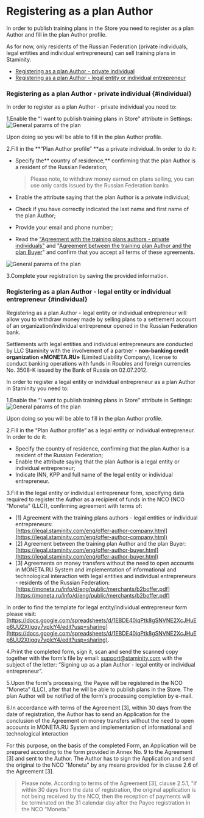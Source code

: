 # Registering as a plan Author

In order to publish training plans in the Store you need to register as a plan Author and fill in the plan Author profile.

As for now, only residents of the Russian Federation \(private individuals, legal entities and individual entrepreneurs\) can sell training plans in Staminity.

* [Registering as a plan Author - private individual](#individual)
* [Registering as a plan Author - legal entity or individual entrepreneur](#company)

### Registering as a plan Author - private individual {#individual}

In order to register as a plan Author - private individual you need to:

1.Enable the “I want to publish training plans in Store” attribute in Settings:  
![General params of the plan](https://264710.selcdn.ru/assets/images/_new/settings/agent-author-isactive.png)

Upon doing so you will be able to fill in the plan Author profile.

2.Fill in the **“Plan Author profile” **as a private individual. In order to do it:

* Specify the** country of residence,** confirming that the plan Author is a resident of the Russian Federation;

  > Please note, to withdraw money earned on plans selling, you can use only cards issued by the Russian Federation banks

* Enable the attribute saying that the plan Author is a private individual;

* Check if you have correctly indicated the last name and first name of the plan Author;

* Provide your email and phone number;

* Read the ["Agreement with the training plans authors - private individuals"](https://legal.staminity.com/en/offer-author-individual.html) and "[Agreement between the training plan Author and the plan Buyer](https://legal.staminity.com/en/offer-author-buyer.html)" and confirm that you accept all terms of these agreements.

![General params of the plan](https://264710.selcdn.ru/assets/images/_new/settings/agent-author-individual.png)

3.Complete your registration by saving the provided information.

### Registering as a plan Author - legal entity or individual entrepreneur {#individual}

Registering as a plan Author - legal entity or individual entrepreneur will allow you to withdraw money made by selling plans to a settlement account of an organization/individual entrepreneur opened in the Russian Federation bank.

Settlements with legal entities and individual entrepreneurs are conducted by LLC Staminity with the involvement of a partner - **non-banking credit organization «MONETA.RU»** \(Limited Liability Company\), license to conduct banking operations with funds in Roubles and foreign currencies No. 3508-K issued by the Bank of Russia on 02.07.2012.

In order to register a legal entity or individual entrepreneur as a plan Author in Staminity you need to:

1.Enable the “I want to publish training plans in Store” attribute in Settings:  
![General params of the plan](https://264710.selcdn.ru/assets/images/_new/settings/agent-author-isactive.png)

Upon doing so you will be able to fill in the plan Author profile.

2.Fill in the “Plan Author profile” as a legal entity or individual entrepreneur. In order to do it:

* Specify the country of residence, confirming that the plan Author is a resident of the Russian Federation;
* Enable the attribute saying that the plan Author is a legal entity or individual entrepreneur;
* Indicate INN, KPP and full name of the legal entity or individual entrepreneur. 

3.Fill in the legal entity or individual entrepreneur form, specifying data required to register the Author as a recipient of funds in the NCO \(NCO "Moneta" \(LLC\)\), confirming agreement with terms of:

* \[1\] Agreement with the training plans authors - legal entities or individual entrepreneurs:  
  [https://legal.staminity.com/eng/offer-author-company.html](https://legal.staminity.com/eng/offer-author-company.html)
* \[2\] Agreement between the training plan Author and the plan Buyer: [https://legal.staminity.com/eng/offer-author-buyer.html](https://legal.staminity.com/eng/offer-author-buyer.html)
* \[3\] Agreements on money transfers without the need to open accounts in MONETA.RU System and implementation of informational and technological interaction with legal entities and individual entrepreneurs - residents of the Russian Federation: [https://moneta.ru/info/d/eng/public/merchants/b2boffer.pdf](https://moneta.ru/info/d/eng/public/merchants/b2boffer.pdf)

In order to find the template for legal entity/individual entrepreneur form please visit:  [https://docs.google.com/spreadsheets/d/1EBDE40iqPtk8gSNVNE2XcJHuEp6UU2Xtigqv7vplcY4/edit?usp=sharing](https://docs.google.com/spreadsheets/d/1EBDE40iqPtk8gSNVNE2XcJHuEp6UU2Xtigqv7vplcY4/edit?usp=sharing).

4.Print the completed form, sign it, scan and send the scanned copy together with the form’s file by email: [support@staminity.com](mailto:support@staminity.com) with the subject of the letter: “Signing up as a plan Author - legal entity or individual entrepreneur”.

5.Upon the form's processing, the Payee will be registered in the NCO "Moneta" \(LLC\), after that he will be able to publish plans in the Store. The plan Author will be notified of the form's processing completion by e-mail.

6.In accordance with terms of the Agreement \[3\], within 30 days from the date of registration, the Author has to send an Application for the conclusion of the Agreement on money transfers without the need to open accounts in MONETA.RU System and implementation of informational and technological interaction

For this purpose, on the basis of the completed Form, an Application will be prepared according to the form provided in Annex No. 9 to the Agreement \[3\] and sent to the Author. The Author has to sign the Application and send the original to the NCO "Moneta" by any means provided for in clause 2.6 of the Agreement \[3\].

> Please note. According to terms of the Agreement \[3\], clause 2.5.1, "if within 30 days from the date of registration, the original application is not being received by the NCO, then the reception of payments will be terminated on the 31 calendar day after the Payee registration in the NCO "Moneta."



